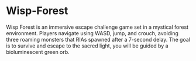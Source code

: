 # Wisp-Forest
Wisp Forest is an immersive escape challenge game set in a mystical forest environment. Players navigate using WASD, jump, and crouch, avoiding three roaming monsters that RIAs spawned after a 7-second delay. The goal is to survive and escape to the sacred light, you will be guided by a bioluminescent green orb.
